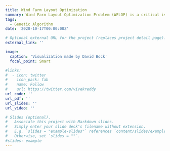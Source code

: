 ```yaml
---
title: Wind Farm Layout Optimization
summary: Wind Farm Layout Optimization Problem (WFLOP) is a critical issue when installing a large wind farm. In this project, we used the Genetic Algorithm (GA) to solve the WFLOP for large hypothetical offshore wind farms using real wind data. The study site is the Palk Strait, located between India and Sri Lanka. This site is a potential hotspot of offshore wind in India.
tags:
  - Genetic Algorithm
date: '2020-10-17T00:00:00Z'

# Optional external URL for the project (replaces project detail page).
external_link: ''

image:
  caption: 'Visualization made by David Bock'
  focal_point: Smart

#links:
#  - icon: twitter
#    icon_pack: fab
#    name: Follow
#    url: https://twitter.com/vivekreddy
url_code: ''
url_pdf: ''
url_slides: ''
url_video: ''

# Slides (optional).
#   Associate this project with Markdown slides.
#   Simply enter your slide deck's filename without extension.
#   E.g. `slides = "example-slides"` references `content/slides/example-slides.md`.
#   Otherwise, set `slides = ""`.
#slides: example
---
```

